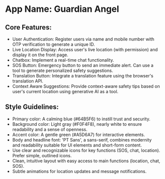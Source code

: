 # **App Name**: Guardian Angel

## Core Features:

- User Authentication: Register users via name and mobile number with OTP verification to generate a unique ID.
- Live Location Display: Access user's live location (with permission) and display it on the front page.
- Chatbox: Implement a real-time chat functionality.
- SOS Button: Emergency button to send an immediate alert. Can use a tool to generate personalized safety suggestions.
- Translation Button: Integrate a translation feature using the browser's translation API.
- Context Aware Suggestions: Provide context-aware safety tips based on user's current location using generative AI as a tool. 

## Style Guidelines:

- Primary color: A calming blue (#64B5F6) to instill trust and security.
- Background color: Light gray (#F0F4F8), nearly white to ensure readability and a sense of openness.
- Accent color: A gentle green (#A5D6A7) for interactive elements.
- Body and headline font: 'PT Sans', a sans-serif, combines modernity and readability suitable for UI elements and short-form content.
- Use clear and recognizable icons for key functions (SOS, chat, location). Prefer simple, outlined icons.
- Clean, intuitive layout with easy access to main functions (location, chat, SOS).
- Subtle animations for location updates and message notifications.